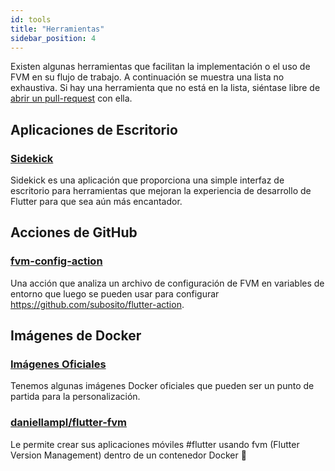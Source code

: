 ```yaml
---
id: tools
title: "Herramientas"
sidebar_position: 4
---
```


Existen algunas herramientas que facilitan la implementación o el uso de FVM en su flujo de trabajo. A continuación se muestra una lista no exhaustiva. Si hay una herramienta que no está en la lista, siéntase libre de [abrir un pull-request](https://github.com/leoafarias/fvm/pulls) con ella.

## Aplicaciones de Escritorio

### [Sidekick](https://github.com/leoafarias/sidekick)

Sidekick es una aplicación que proporciona una simple interfaz de escritorio para herramientas que mejoran la experiencia de desarrollo de Flutter para que sea aún más encantador.

## Acciones de GitHub

### [fvm-config-action](https://github.com/kuhnroyal/flutter-fvm-config-action)

Una acción que analiza un archivo de configuración de FVM en variables de entorno que luego se pueden usar para configurar https://github.com/subosito/flutter-action.

## Imágenes de Docker

### [Imágenes Oficiales](https://github.com/leoafarias/fvm/tree/main/.docker)

Tenemos algunas imágenes Docker oficiales que pueden ser un punto de partida para la personalización.

### [daniellampl/flutter-fvm](https://hub.docker.com/r/daniellampl/flutter-fvm)

Le permite crear sus aplicaciones móviles #flutter usando fvm (Flutter Version Management) dentro de un contenedor Docker 🐳
